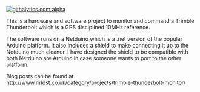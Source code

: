 [![githalytics.com alpha](https://cruel-carlota.pagodabox.com/ee18d42d9132c94cd4dbf73098c89bdb "githalytics.com")](http://githalytics.com/m1dst/Trimble-Thunderbolt-Monitor)

This is a hardware and software project to monitor and command a Trimble Thunderbolt which is a GPS disciplined 10MHz reference.

The software runs on a Netduino which is a .net version of the popular Arduino platform.  It also includes a shield to make connecting it up to the Netduino much cleaner.  I have designed the shield to be compatible with both Netduino are Arduino in case someone wants to port to the other platform.

Blog posts can be found at http://www.m1dst.co.uk/category/projects/trimble-thunderbolt-monitor/